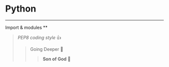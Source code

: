 # Python
***
Import & modules
**
> _PEP8 coding style_ :+1:
>> Going Deeper :muscle:
>>> __Son of God__ :clap:
